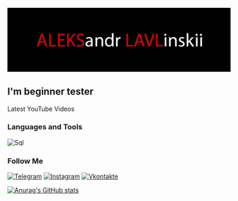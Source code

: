 [![Header](https://github.com/alekslavl/alekslavl/blob/main/assets/1.jpg)](https://github.com/alekslavl)

## I'm beginner tester

Latest YouTube Videos

### Languages and Tools
![Sql](https://img.shields.io/badge/-SQL-000000?style-for-the-badge&logo=mysql&logoColor=445ce1)

### Follow Me
[![Telegram](https://img.shields.io/badge/-Telegram-000000?style-for-the-badge&logo=telegram&logoColor=27A0D9)](https://t.me/alekslavl)
[![Instagram](https://img.shields.io/badge/-Instgram-000000?style-for-the-badge&logo=instagram&logoColor=B4068E)](https://www.instagram.com/alekslavl)
[![Vkontakte](https://img.shields.io/badge/-Vkontakte-000000?style-for-the-badge&logo=Vk&logoColor=4F7DB3)](https://vk.com/alekslavl)

[![Anurag's GitHub stats](https://github-readme-stats.vercel.app/api?username=alekslavl&show_icons=true&theme=dracula)](https://github.com/alekslavl/github-readme-stats)